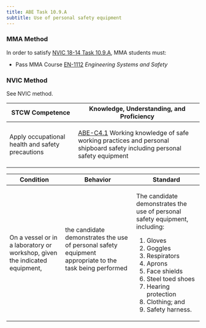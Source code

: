 ```yaml
---
title: ABE Task 10.9.A 
subtitle: Use of personal safety equipment
---
```



### MMA Method

In order to satisfy  [NVIC 18-14  Task  10.9.A](/stcw23/assets/images/nvic-18-14.pdf), MMA students must:

* Pass MMA Course  [EN-1112](EN-1112) *Engineering Systems and Safety*


### NVIC Method

<a onclick="togglevisibility('nvic_methods')" >See NVIC method.</a>

<div id='nvic_methods' class='hide'>

<table>
<thead>
<tr>
<th class='forty'> STCW Competence </th>
<th class='sixty'> Knowledge, Understanding, and Proficiency </th>
</tr>
</thead>




<tbody>
<tr><td markdown='1'>

Apply occupational health and safety precautions

</td><td markdown='1'>

[ABE-C4.1](../../tables/35.html#ABE-C4.1) Working knowledge of safe working practices and personal shipboard safety including personal safety equipment

</td></tr>


</tbody>
</table>


<table>
<thead>
<tr><th class='twenty'>  Condition </th><th class='twenty'> Behavior </th><th  class='sixty'>Standard </th></tr>
</thead>
<tbody >



<tr><td markdown='1'>

On a vessel or in a laboratory or workshop, given the indicated equipment,

</td><td markdown='1'>

the candidate demonstrates the use of personal safety equipment appropriate to the task being performed

<br>

<div class="tooltip">
<span class="tooltiptext">
</span>
</div>


</td><td markdown='1'>

The candidate demonstrates the use of personal safety equipment, including: 

1. Gloves
2. Goggles
3. Respirators
4. Aprons
5. Face shields
6. Steel toed shoes
7. Hearing protection
8. Clothing; and 
9. Safety harness.

</td></tr>
</tbody>
</table>
</div>
